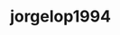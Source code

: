 ---
title: jorgelop1994
github: https://github.com/jorgelop1994
mode: dark
transition: 3s
archetype:
- Innovative
---